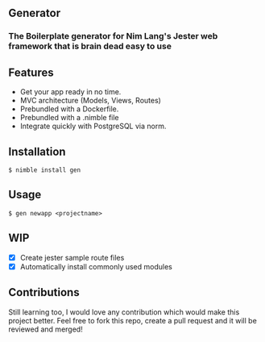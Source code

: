 Generator 
----------------------------------------------

### The Boilerplate generator for Nim Lang's Jester web framework that is brain dead easy to use



Features
--------

 -   Get your app ready in no time.
 -   MVC architecture (Models, Views, Routes)
 -   Prebundled with a Dockerfile.
 -   Prebundled with a .nimble file
 -   Integrate quickly with PostgreSQL via norm.



Installation
------------

 ``$ nimble install gen``
               


Usage
-----

 ``$ gen newapp <projectname>``


WIP
---
 - [x] Create jester sample route files
 - [x] Automatically install commonly used modules

Contributions
-------------
 Still learning too, I would love any contribution which would make this project better.
 Feel free to fork this repo, create a pull request and it will be reviewed and merged!
